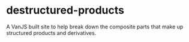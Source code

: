 # destructured-products
A VanJS built site to help break down the composite parts that make up structured products and  derivatives.
